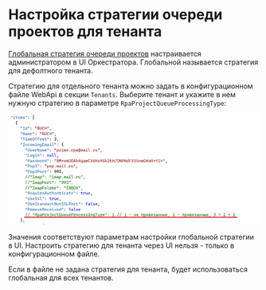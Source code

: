 # Настройка стратегии очереди проектов для тенанта
[Глобальная стратегия очереди проектов](https://docs.primo-rpa.ru/primo-rpa/orchestrator/settings/projects-queue) настраивается администратором в UI Оркестратора. Глобальной называется стратегия для дефолтного тенанта. 

Стратегию для отдельного тенанта можно задать в конфигурационном файле WebApi в секции `Tenants`. Выберите тенант и укажите в нем нужную стратегию в параметре `RpaProjectQueueProcessingType`:

![](<../../../.gitbook/assets/queue-strategies-for-tenant-1.png>)

Значения соответствуют параметрам настройки глобальной стратегии в UI. Настроить стратегию для тенанта через UI нельзя - только в конфигурационном файле. 

Если в файле не задана стратегия для тенанта, будет использоваться глобальная для всех тенантов. 

